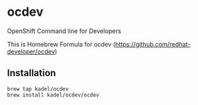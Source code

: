 # ocdev

OpenShift Command line for Developers

This is Homebrew Formula for ocdev (https://github.com/redhat-developer/ocdev)


## Installation
```
brew tap kadel/ocdev
brew install kadel/ocdev/ocdev
```

